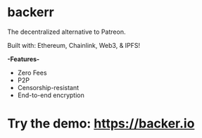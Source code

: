 # backerr
The decentralized alternative to Patreon.

Built with: Ethereum, Chainlink, Web3, & IPFS!

**-Features-**
- Zero Fees
- P2P
- Censorship-resistant
- End-to-end encryption


# Try the demo: https://backer.io
